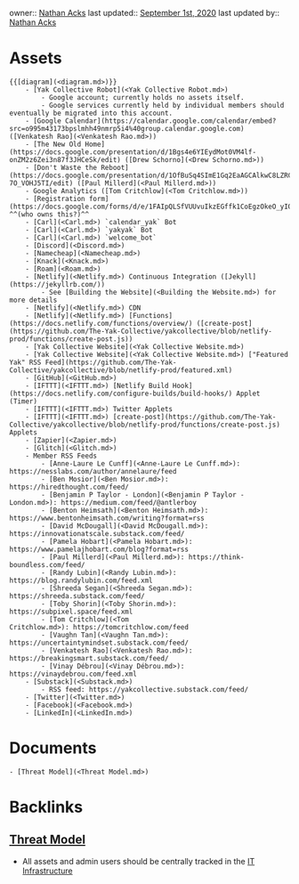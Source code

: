 owner:: [Nathan Acks](<Nathan Acks.md>)
last updated:: [September 1st, 2020](<September 1st, 2020.md>)
last updated by:: [Nathan Acks](<Nathan Acks.md>)
# Assets
    {{[diagram](<diagram.md>)}}
        - [Yak Collective Robot](<Yak Collective Robot.md>)
            - Google account; currently holds no assets itself.
            - Google services currently held by individual members should eventually be migrated into this account.
        - [Google Calendar](https://calendar.google.com/calendar/embed?src=o995m43173bpslmhh49nmrp5i4%40group.calendar.google.com) ([Venkatesh Rao](<Venkatesh Rao.md>))
        - [The New Old Home](https://docs.google.com/presentation/d/1Bgs4e6YIEydMot0VM4lf-onZM2z6Zei3n87f3JHCeSk/edit) ([Drew Schorno](<Drew Schorno.md>))
        - [Don't Waste the Reboot](https://docs.google.com/presentation/d/1OfBuSq4SImE1Gq2EaAGCAlkwC8LZRCWx-7O_VOHJ5TI/edit) ([Paul Millerd](<Paul Millerd.md>))
        - Google Analytics ([Tom Critchlow](<Tom Critchlow.md>))
        - [Registration form](https://docs.google.com/forms/d/e/1FAIpQLSfVUUvuIkzEGffk1CoEgzOkeO_yI05Nuw6zU3H1TNLmiQOf7g/viewform) ^^(who owns this?)^^
        - [Carl](<Carl.md>) `calendar_yak` Bot
        - [Carl](<Carl.md>) `yakyak` Bot
        - [Carl](<Carl.md>) `welcome_bot`
        - [Discord](<Discord.md>)
        - [Namecheap](<Namecheap.md>)
        - [Knack](<Knack.md>)
        - [Roam](<Roam.md>)
        - [Netlify](<Netlify.md>) Continuous Integration ([Jekyll](https://jekyllrb.com/))
            - See [Building the Website](<Building the Website.md>) for more details
        - [Netlify](<Netlify.md>) CDN
        - [Netlify](<Netlify.md>) [Functions](https://docs.netlify.com/functions/overview/) ([create-post](https://github.com/The-Yak-Collective/yakcollective/blob/netlify-prod/functions/create-post.js))
        - [Yak Collective Website](<Yak Collective Website.md>)
        - [Yak Collective Website](<Yak Collective Website.md>) ["Featured Yak" RSS Feed](https://github.com/The-Yak-Collective/yakcollective/blob/netlify-prod/featured.xml)
        - [GitHub](<GitHub.md>)
        - [IFTTT](<IFTTT.md>) [Netlify Build Hook](https://docs.netlify.com/configure-builds/build-hooks/) Applet (Timer)
        - [IFTTT](<IFTTT.md>) Twitter Applets
        - [IFTTT](<IFTTT.md>) [create-post](https://github.com/The-Yak-Collective/yakcollective/blob/netlify-prod/functions/create-post.js) Applets
        - [Zapier](<Zapier.md>)
        - [Glitch](<Glitch.md>)
        - Member RSS Feeds
            - [Anne-Laure Le Cunff](<Anne-Laure Le Cunff.md>): https://nesslabs.com/author/annelaure/feed
            - [Ben Mosior](<Ben Mosior.md>): https://hiredthought.com/feed/
            - [Benjamin P Taylor - London](<Benjamin P Taylor - London.md>): https://medium.com/feed/@antlerboy
            - [Benton Heimsath](<Benton Heimsath.md>): https://www.bentonheimsath.com/writing?format=rss
            - [David McDougall](<David McDougall.md>): https://innovationatscale.substack.com/feed/
            - [Pamela Hobart](<Pamela Hobart.md>): https://www.pamelajhobart.com/blog?format=rss
            - [Paul Millerd](<Paul Millerd.md>): https://think-boundless.com/feed/
            - [Randy Lubin](<Randy Lubin.md>): https://blog.randylubin.com/feed.xml
            - [Shreeda Segan](<Shreeda Segan.md>): https://shreeda.substack.com/feed/
            - [Toby Shorin](<Toby Shorin.md>): https://subpixel.space/feed.xml
            - [Tom Critchlow](<Tom Critchlow.md>): https://tomcritchlow.com/feed
            - [Vaughn Tan](<Vaughn Tan.md>): https://uncertaintymindset.substack.com/feed/
            - [Venkatesh Rao](<Venkatesh Rao.md>): https://breakingsmart.substack.com/feed/
            - [Vinay Débrou](<Vinay Débrou.md>): https://vinaydebrou.com/feed.xml
        - [Substack](<Substack.md>)
            - RSS feed: https://yakcollective.substack.com/feed/
        - [Twitter](<Twitter.md>)
        - [Facebook](<Facebook.md>)
        - [LinkedIn](<LinkedIn.md>)
# Documents
    - [Threat Model](<Threat Model.md>)

# Backlinks
## [Threat Model](<Threat Model.md>)
- All assets and admin users should be centrally tracked in the [IT Infrastructure](<IT Infrastructure.md>)

